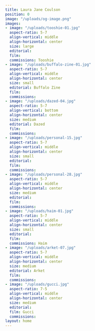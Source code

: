```yaml
---
title: Laura Jane Coulson
position: 0
image: "/uploads/og-image.png"
images:
- image: "/uploads/tooshie-01.jpg"
  aspect-ratio: 5-7
  align-vertical: middle
  align-horizontal: center
  size: large
  editorial: 
  film: 
  commissions: Tooshie
- image: "/uploads/buffalo-zine-01.jpg"
  aspect-ratio: 5-7
  align-vertical: middle
  align-horizontal: center
  size: small
  editorial: Buffalo Zine
  film: 
  commissions: 
- image: "/uploads/dazed-04.jpg"
  aspect-ratio: 5-7
  align-vertical: bottom
  align-horizontal: center
  size: medium
  editorial: Dazed
  film: 
  commissions: 
- image: "/uploads/personal-15.jpg"
  aspect-ratio: 5-7
  align-vertical: middle
  align-horizontal: center
  size: small
  editorial: 
  film: 
  commissions: 
- image: "/uploads/personal-28.jpg"
  aspect-ratio: 5-7
  align-vertical: middle
  align-horizontal: center
  size: medium
  editorial: 
  film: 
  commissions: 
- image: "/uploads/haim-01.jpg"
  aspect-ratio: 5-7
  align-vertical: middle
  align-horizontal: center
  size: small
  editorial: 
  film: 
  commissions: Haim
- image: "/uploads/arket-07.jpg"
  aspect-ratio: 5-7
  align-vertical: middle
  align-horizontal: center
  size: medium
  editorial: Arket
  film: 
  commissions: 
- image: "/uploads/gucci.jpg"
  aspect-ratio: 7-5
  align-vertical: middle
  align-horizontal: center
  size: medium
  editorial: 
  film: Gucci
  commissions: 
layout: home
---
```


